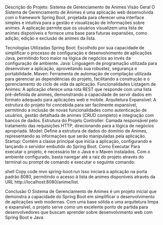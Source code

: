 Descrição do Projeto: Sistema de Gerenciamento de Animes
Visão Geral
O Sistema de Gerenciamento de Animes é uma aplicação web desenvolvida com o framework Spring Boot, projetada para oferecer uma interface simples e intuitiva para a gestão e visualização de informações sobre animes. A aplicação permite que os usuários visualizem uma lista de animes disponíveis e fornece uma base para futuras expansões, como adição, edição e exclusão de animes da lista.

Tecnologias Utilizadas
Spring Boot: Escolhido por sua capacidade de simplificar o processo de configuração e desenvolvimento de aplicações Java, permitindo foco maior na lógica de negócios ao invés da configuração de ambiente.
Java: Linguagem de programação utilizada para desenvolver a aplicação, aproveitando sua robustez, segurança e portabilidade.
Maven: Ferramenta de automação de compilação utilizada para gerenciar as dependências do projeto, facilitando a construção e o gerenciamento do ciclo de vida da aplicação.
Funcionalidades
Listagem de Animes: A aplicação oferece uma rota REST que responde com uma lista pré-definida de animes, demonstrando a capacidade de servir dados em formato adequado para aplicações web e mobile.
Arquitetura Expansível: A estrutura do projeto foi concebida para ser facilmente expansível, permitindo a inclusão de novas funcionalidades como autenticação de usuários, gestão detalhada de animes (CRUD completo) e integração com bancos de dados.
Estrutura do Projeto
Controller: Camada responsável pelo tratamento das requisições HTTP, direcionando para a lógica de negócios apropriada.
Model: Define a estrutura de dados do domínio de Animes, representando as informações que serão manipuladas pela aplicação.
Startup: Contém a classe principal que inicia a aplicação, configurando e lançando o servidor embutido do Spring Boot.
Como Executar
Para executar o projeto, é necessário ter o Java e o Maven instalados. Com o ambiente configurado, basta navegar até a raiz do projeto através do terminal ou prompt de comando e executar o seguinte comando:

shell
Copy code
mvn spring-boot:run
Isso iniciará a aplicação na porta padrão 8080, permitindo o acesso à lista de animes disponíveis através da URL http://localhost:8080/anime/list.

Conclusão
O Sistema de Gerenciamento de Animes é um projeto inicial que demonstra a capacidade do Spring Boot em simplificar o desenvolvimento de aplicações web modernas. Com uma base sólida e uma arquitetura limpa e expansível, o projeto serve como um excelente ponto de partida para desenvolvedores que buscam aprender sobre desenvolvimento web com Spring Boot e Java.
